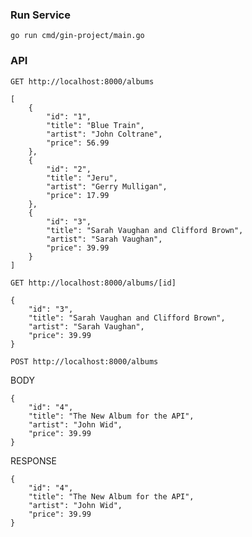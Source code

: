 ### Run Service
`go run cmd/gin-project/main.go`

### API

`GET http://localhost:8000/albums`

```
[
    {
        "id": "1",
        "title": "Blue Train",
        "artist": "John Coltrane",
        "price": 56.99
    },
    {
        "id": "2",
        "title": "Jeru",
        "artist": "Gerry Mulligan",
        "price": 17.99
    },
    {
        "id": "3",
        "title": "Sarah Vaughan and Clifford Brown",
        "artist": "Sarah Vaughan",
        "price": 39.99
    }
]
```

`GET http://localhost:8000/albums/[id]`

```
{
    "id": "3",
    "title": "Sarah Vaughan and Clifford Brown",
    "artist": "Sarah Vaughan",
    "price": 39.99
}
```


`POST http://localhost:8000/albums`

BODY

```
{
    "id": "4",
    "title": "The New Album for the API",
    "artist": "John Wid",
    "price": 39.99
}
```

RESPONSE

```
{
    "id": "4",
    "title": "The New Album for the API",
    "artist": "John Wid",
    "price": 39.99
}
```